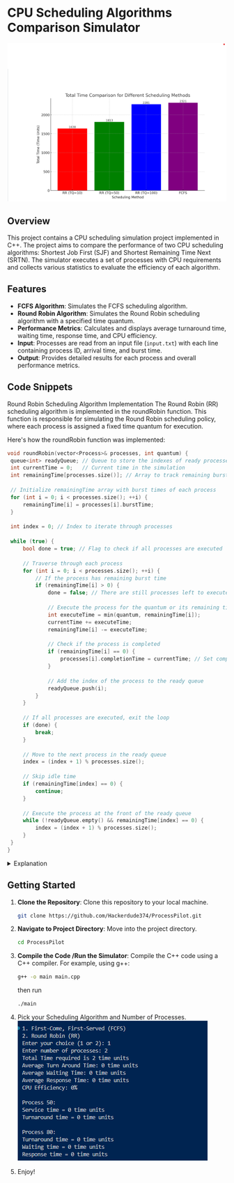 # CPU Scheduling Algorithms Comparison Simulator
![alt text](image-1.png)
## Overview
This project contains a CPU scheduling simulation project implemented in C++. The project aims to compare the performance of two CPU scheduling algorithms: Shortest Job First (SJF) and Shortest Remaining Time Next (SRTN). The simulator executes a set of processes with CPU requirements and collects various statistics to evaluate the efficiency of each algorithm.

## Features

- **FCFS Algorithm**: Simulates the FCFS scheduling algorithm.
- **Round Robin Algorithm**: Simulates the Round Robin scheduling algorithm with a specified time quantum.
- **Performance Metrics**: Calculates and displays average turnaround time, waiting time, response time, and CPU efficiency.
- **Input**: Processes are read from an input file (`input.txt`) with each line containing process ID, arrival time, and burst time.
- **Output**: Provides detailed results for each process and overall performance metrics.
  
## Code Snippets
Round Robin Scheduling Algorithm Implementation
The Round Robin (RR) scheduling algorithm is implemented in the roundRobin function. This function is responsible for simulating the Round Robin scheduling policy, where each process is assigned a fixed time quantum for execution.

Here's how the roundRobin function was implemented:
   ```cpp
   void roundRobin(vector<Process>& processes, int quantum) {
    queue<int> readyQueue; // Queue to store the indexes of ready processes
    int currentTime = 0;   // Current time in the simulation
    int remainingTime[processes.size()]; // Array to track remaining burst time for each process

    // Initialize remainingTime array with burst times of each process
    for (int i = 0; i < processes.size(); ++i) {
        remainingTime[i] = processes[i].burstTime;
    }

    int index = 0; // Index to iterate through processes

    while (true) {
        bool done = true; // Flag to check if all processes are executed

        // Traverse through each process
        for (int i = 0; i < processes.size(); ++i) {
            // If the process has remaining burst time
            if (remainingTime[i] > 0) {
                done = false; // There are still processes left to execute

                // Execute the process for the quantum or its remaining time, whichever is smaller
                int executeTime = min(quantum, remainingTime[i]);
                currentTime += executeTime;
                remainingTime[i] -= executeTime;

                // Check if the process is completed
                if (remainingTime[i] == 0) {
                    processes[i].completionTime = currentTime; // Set completion time
                }

                // Add the index of the process to the ready queue
                readyQueue.push(i);
            }
        }

        // If all processes are executed, exit the loop
        if (done) {
            break;
        }

        // Move to the next process in the ready queue
        index = (index + 1) % processes.size();

        // Skip idle time
        if (remainingTime[index] == 0) {
            continue;
        }

        // Execute the process at the front of the ready queue
        while (!readyQueue.empty() && remainingTime[index] == 0) {
            index = (index + 1) % processes.size();
        }
    }
}
 ```
<details>
<summary>Explanation</summary>

- The `roundRobin` function iterates through each process in a round-robin manner, executing them for a fixed time quantum.
- It maintains a queue to keep track of processes ready for execution and updates the completion time for each process.
- This implementation is crucial for evaluating the performance of the Round Robin scheduling algorithm within the CPU scheduling simulation project.

</details>






## Getting Started

1. **Clone the Repository**: Clone this repository to your local machine.

   ```bash
   git clone https://github.com/Hackerdude374/ProcessPilot.git

2. **Navigate to Project Directory**: Move into the project directory.

   ```bash
   cd ProcessPilot

3. **Compile the Code /Run the Simulator**: Compile the C++ code using a C++ compiler. For example, using g++:

   ```bash
   g++ -o main main.cpp
   ```
   then run
   ```bash
   ./main
   ```

4. Pick your Scheduling Algorithm and Number of Processes.
![alt text](image.png)

5. Enjoy!

